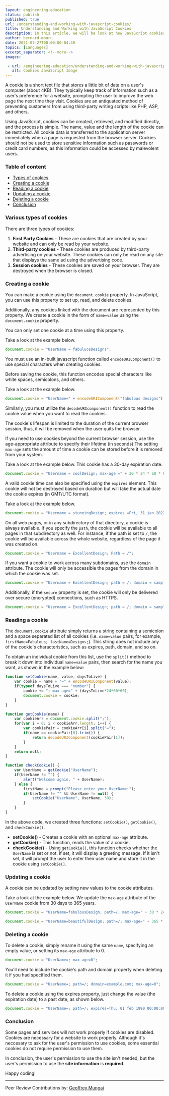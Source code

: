 ```yaml
---
layout: engineering-education
status: publish
published: true
url: /understanding-and-working-with-javascript-cookies/
title: Understanding and Working with JavaScript Cookies
description: In this article, we will be look at how JavaScript cookies work. We will look at how to create, update and delete cookies.
author: bernard-mburu
date: 2021-07-27T00:00:00-04:30
topics: [Languages]
excerpt_separator: <!--more-->
images:

 - url: /engineering-education/understanding-and-working-with-javascript-cookies/hero.png
   alt: Cookies JavaScript Image
---
```

A cookie is a short text file that stores a little bit of data on a user's computer (about 4KB). They typically keep track of information such as a user's preference for a website, prompting the user to improve the web page the next time they visit. Cookies are an antiquated method of preventing customers from using third-party writing scripts like PHP, ASP, and others.
<!--more-->
Using JavaScript, cookies can be created, retrieved, and modified directly, and the process is simple. The name, value and the length of the cookie can be restricted. All cookie data is transferred to the application server immediately when a page is requested from the browser server. Cookies should not be used to store sensitive information such as passwords or credit card numbers, as this information could be accessed by malevolent users.

### Table of content
- [Types of cookies](#various-types-of-cookies)
- [Creating a cookie](#creating-a-cookie)
- [Reading a cookie](#reading-a-cookie)
- [Updating a cookie](#updating-a-cookie)
- [Deleting a cookie](#deleting-a-cookie)
- [Conclusion](#conclusion)

### Various types of cookies
There are three types of cookies:
1. **First Party Cookies** - These are cookies that are created by your website and can only be read by your website.
2. **Third-party cookies** - These cookies are produced by third-party advertising on your website. These cookies can only be read on any site that displays the same ad using the advertising code.
3. **Session cookies** - These cookies are saved on your browser. They are destroyed when the browser is closed.

### Creating a cookie
You can make a cookie using the `document.cookie` property. In JavaScript, you can use this property to set up, read, and delete cookies.

Additionally, any cookies linked with the document are represented by this property. We create a cookie in the form of `name=value` using the `document.cookie` property.

You can only set one cookie at a time using this property.

Take a look at the example below.

```javascript
document.cookie = "UserName = fabuluosDesigns";
```

You must use an in-built javascript function called `encodeURIComponent()` to use special characters when creating cookies. 

Before saving the cookie, this function encodes special characters like white spaces, semicolons, and others.

Take a look at the example below.

```javascript
document.cookie = "UserName=" + encodeURIComponent("fabulous designs");
```

Similarly, you must utilize the `decodeURIcomponent()` function to read the cookie value when you want to read the cookies.

The cookie's lifespan is limited to the duration of the current browser session, thus, it will be removed when the user quits the browser.

If you need to use cookies beyond the current browser session, use the age-appropriate attribute to specify their lifetime (in seconds).The setting `max-age` sets the amount of time a cookie can be stored before it is removed from your system.

Take a look at the example below. This cookie has a 30-day expiration date.

```javascript
document.cookie = "Username = coolDesign; max-age =" + 30 * 24 * 60 * 60;
```

A valid cookie time can also be specified using the `expires` element. This cookie will not be destroyed based on duration but will take the actual date the cookie expires (in GMT/UTC format).

Take a look at the example below.

```javascript
document.cookie = "Username = stunningDesign; expires =Fri, 31 jan 2022 23:59:59 GMT";
```

On all web pages, or in any subdirectory of that directory, a cookie is always available. If you specify the `path`, the cookie will be available to all pages in that subdirectory as well. For instance, if the path is set to `/`, the cookie will be available across the whole website, regardless of the page it was created on.

```javascript
document.cookie = "Username = ExcellentDesign; Path = /";
```

If you want a cookie to work across many subdomains, use the `domain` attribute. The cookie will only be accessible the pages from the domain in which the cookie was set.

```javascript
document.cookie = "Username = ExcellentDesign; path = /; domain = sample.com";
```

Additionally, if the `secure` property is set, the cookie will only be delivered over secure (encrypted) connections, such as HTTPS.

```javascript
document.cookie = "Username = ExcellentDesign; path = /; domain = sample.com; secure";
```

### Reading a cookie
The `document.cookie` attribute simply returns a string containing a semicolon and a space separated list of all cookies (i.e. `name=value` pairs, for example, `firstName=Fabulous; lastName=Designs;`). This string does not include any of the cookie's characteristics, such as expires, path, domain, and so on.

To obtain an individual cookie from this list, use the `split()` method to break it down into individual `name=value` pairs, then search for the name you want, as shown in the example below:

```javascript
function setCookie(name, value, daysToLive) {
    var cookie = name + "=" + encodeURIComponent(value);
    if(typeof daysToLive === "number") {
        cookie += "; max-age=" + (daysToLive*24*60*60);
        document.cookie = cookie;
    }
}

function getCookie(name) {
    var cookieArr = document.cookie.split(";");
    for(var i = 0; i < cookieArr.length; i++) {
        var cookiePair = cookieArr[i].split("=");
        if(name == cookiePair[0].trim()) {
            return decodeURIComponent(cookiePair[1]);
        }
    }
    return null;
}

function checkCookie() {
    var UserName = getCookie("UserName");
    if(UserName != "") {
        alert("Welcome again, " + UserName);
    } else {
        firstName = prompt("Please enter your UserName:");
        if(UserName != "" && UserName != null) {
            setCookie("UserName", UserName, 30);
        }
    }
}
```

In the above code, we created three functions: `setCookie()`, `getCookie()`, and `checkCookie()`.
- **setCookie()** - Creates a cookie with an optional `max-age` attribute.
- **getCookie()** - This function, reads the value of a cookie.
- **checkCookie()** - Using `getCookie()`, this function checks whether the `UserName` is set or not. If set, it will display a greeting message. If it isn't set, it will prompt the user to enter their user name and store it in the cookie using `setCookie()`.

### Updating a cookie
A cookie can be updated by setting new values to the cookie attributes. 

Take a look at the example below. We update the `max-age` attribute of the `UserName` cookie from 30 days to 365 years.

```javascript
document.cookie = "UserName=fabulousDesign; path=/; max-age=" + 30 * 24 * 60 * 60;

document.cookie = "UserName=beautifulDesign; path=/; max-age=" + 365 * 24 * 60 * 60;
```

### Deleting a cookie
To delete a cookie, simply rename it using the same `name`, specifying an empty value, or setting its `max-age` attribute to 0. 

```javascript
document.cookie = "UserName=; max-age=0";
```

You'll need to include the cookie's path and domain property when deleting it if you had specified them.

```javascript
document.cookie = "UserName=; path=/; domain=example.com; max-age=0";
```

To delete a cookie using the expires property, just change the value (the expiration date) to a past date, as shown below.

```javascript
document.cookie = "UserName=; path=/; expires=Thu, 01 feb 1990 00:00:00 GMT";
```

### Conclusion
Some pages and services will not work properly if cookies are disabled. Cookies are necessary for a website to work properly. Although it's neccesary to ask for the user's permission to use cookies, some essential cookies do not require permission to use them.

In conclusion, the user's permission to use the site isn't needed, but the user's permission to use the **site information** is **required**.

Happy coding!

---
Peer Review Contributions by: [Geoffrey Mungai](/engineering-education/authors/geoffrey-mungai/)
